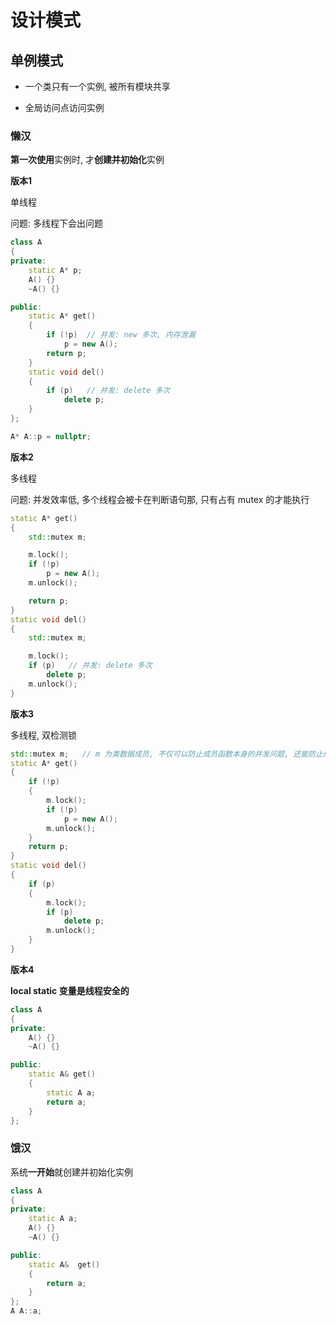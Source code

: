 # 设计模式

## 单例模式

* 一个类只有一个实例, 被所有模块共享

* 全局访问点访问实例

### 懒汉

**第一次使用**实例时, 才**创建并初始化**实例

**版本1**

单线程

问题: 多线程下会出问题

```C++
class A
{
private:
    static A* p;
    A() {}
    ~A() {}

public:
    static A* get()
    {
        if (!p)  // 并发: new 多次, 内存泄漏
            p = new A();
        return p;
    }
    static void del()
    {
        if (p)   // 并发: delete 多次
            delete p;
    }
};

A* A::p = nullptr;
```

**版本2**

多线程

问题: 并发效率低, 多个线程会被卡在判断语句那, 只有占有 mutex 的才能执行

```C++
static A* get()
{
    std::mutex m;

    m.lock();
    if (!p)  
        p = new A();
    m.unlock();

    return p;
}
static void del()
{
    std::mutex m;

    m.lock();
    if (p)   // 并发: delete 多次
        delete p;
    m.unlock();
}
```

**版本3**

多线程, 双检测锁

```C++
std::mutex m;   // m 为类数据成员, 不仅可以防止成员函数本身的并发问题, 还能防止成员函数之间的并发问题
static A* get()
{
    if (!p)
    {
        m.lock();
        if (!p)
            p = new A();
        m.unlock();
    }
    return p;
}
static void del()
{
    if (p)
    {
        m.lock();
        if (p)
            delete p;
        m.unlock();
    }
}
```

**版本4**

**local static 变量是线程安全的**

```C++
class A
{
private:
    A() {}
    ~A() {}

public:
    static A& get()
    {
        static A a;
        return a;
    }
};
```

### 饿汉

系统**一开始**就创建并初始化实例

```C++
class A
{
private:
    static A a;
    A() {}
    ~A() {}

public:
    static A&  get()
    {
        return a;
    }
};
A A::a;
```

